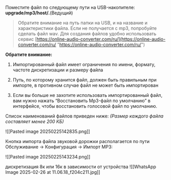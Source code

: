 

Поместите файл по следующему пути на USB-накопителе:
**upgrade/mp3/host/*.***(Ведущий)

> Обратите внимание на путь папки на USB, и на название и характеристики файла. Если не получается с mp3, попробуйте сделать файл wav.
> Для создания файлов удобно использовать сервис  [https://online-audio-converter.com/ru/](https://online-audio-converter.com/ru/ "https://online-audio-converter.com/ru/")

**Обратите внимание:**

1. Импортированный файл имеет ограничения по имени, формату, частоте дискретизации и размеру файла

2. Путь, по которому хранится файл, должен быть правильным при импорте, в противном случае файл не может быть импортирован

3. Если вы больше не захотите использовать импортированный файл, вам нужно нажать “Восстановить Mp3-файл по умолчанию” в интерфейсе, чтобы восстановить голосовой файл по умолчанию.

Список наименований файлов приведен ниже:
*(Размер каждого файла составляет менее 200 КБ)*

![[Pasted image 20250225142835.png]]

Кнопка импорта файла звуковой дорожки располагается по пути Обслуживание -> Конфигурация -> Импорт MP3:

![[Pasted image 20250225143234.png]]

дискретизация 8к или 16к в зависимости от устройства
![[WhatsApp Image 2025-02-26 at 11.06.18_f204c211.jpg]]